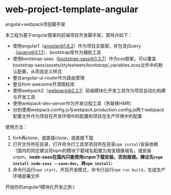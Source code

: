 # web-project-template-angular
angular+webpack项目脚手架

本工程为基于angular框架的前端项目开发脚手架，其特点如下：

* 使用angular1（angular@1.6.2）作为项目主框架，并包含jQuery（jquery@3.1.1）、bootstrap库作为辅助工具
* 使用bootstrap-sass（bootstrap-sass@3.3.7）作为css框架，可以覆盖bootstrap-sass/assets/stylesheets/bootstrap/_variables.scss文件中的默认配置，从而自定义样式
* 整合angular-ui-router作为路由管理
* 整合font-awesome开源图标库
* 使用webpack2（webpack@2.2.1）前端模块化开发工具作为项目自动化构建与开发工具
* 使用webpack-dev-server作为开发过程工具（热替换HMR）
* 分别使用webpack.config.js与webpack.production.config.js两个webpack配置文件作为项目在开发环境中的配置和项目在生产环境中的配置

使用方法：

1. fork再clone，或直接clone，或直接下载
2. 打开文件所在目录，打开命令行工具至项目所在目录`npm install`安装依赖（国内的同志建议将npm的模块下载域名配置为淘宝镜像域名，或安装cnpm，**node-sass在国内只能使用cnpm下载安装，否则报错。建议先`cnpm install node-sass --save-dev`，再`npm install`**）
3. 命令行运行`npm start`，开启开发模式，命令行运行`npm run build`，生成生产环境部署文件

开始你的angular1模块化开发之旅:)

